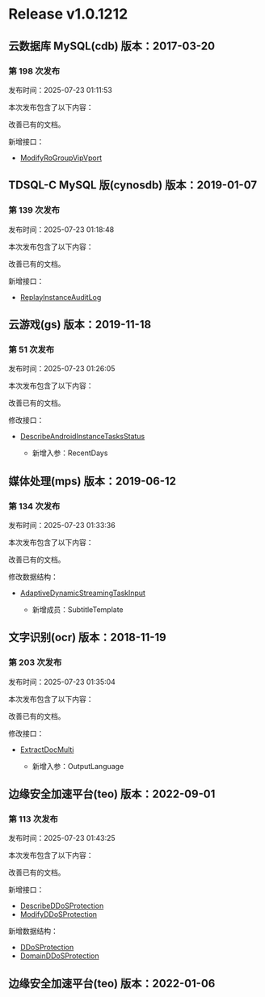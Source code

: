 # Release v1.0.1212

## 云数据库 MySQL(cdb) 版本：2017-03-20

### 第 198 次发布

发布时间：2025-07-23 01:11:53

本次发布包含了以下内容：

改善已有的文档。

新增接口：

* [ModifyRoGroupVipVport](https://cloud.tencent.com/document/api/236/121628)



## TDSQL-C MySQL 版(cynosdb) 版本：2019-01-07

### 第 139 次发布

发布时间：2025-07-23 01:18:48

本次发布包含了以下内容：

改善已有的文档。

新增接口：

* [ReplayInstanceAuditLog](https://cloud.tencent.com/document/api/1003/121629)



## 云游戏(gs) 版本：2019-11-18

### 第 51 次发布

发布时间：2025-07-23 01:26:05

本次发布包含了以下内容：

改善已有的文档。

修改接口：

* [DescribeAndroidInstanceTasksStatus](https://cloud.tencent.com/document/api/1162/117270)

	* 新增入参：RecentDays




## 媒体处理(mps) 版本：2019-06-12

### 第 134 次发布

发布时间：2025-07-23 01:33:36

本次发布包含了以下内容：

改善已有的文档。

修改数据结构：

* [AdaptiveDynamicStreamingTaskInput](https://cloud.tencent.com/document/api/862/37615#AdaptiveDynamicStreamingTaskInput)

	* 新增成员：SubtitleTemplate




## 文字识别(ocr) 版本：2018-11-19

### 第 203 次发布

发布时间：2025-07-23 01:35:04

本次发布包含了以下内容：

改善已有的文档。

修改接口：

* [ExtractDocMulti](https://cloud.tencent.com/document/api/866/119451)

	* 新增入参：OutputLanguage




## 边缘安全加速平台(teo) 版本：2022-09-01

### 第 113 次发布

发布时间：2025-07-23 01:43:25

本次发布包含了以下内容：

改善已有的文档。

新增接口：

* [DescribeDDoSProtection](https://cloud.tencent.com/document/api/1552/121631)
* [ModifyDDoSProtection](https://cloud.tencent.com/document/api/1552/121630)

新增数据结构：

* [DDoSProtection](https://cloud.tencent.com/document/api/1552/80721#DDoSProtection)
* [DomainDDoSProtection](https://cloud.tencent.com/document/api/1552/80721#DomainDDoSProtection)



## 边缘安全加速平台(teo) 版本：2022-01-06



